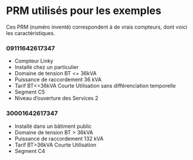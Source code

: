 # PRM utilisés pour les exemples

Ces PRM (numéro inventé) correspondent à de vrais compteurs, dont voici les caractéristiques.

### 09111642617347

- Compteur Linky
- Installé chez un particulier
- Domaine de tension BT <= 36kVA
- Puissance de raccordement 36 kVA
- Tarif BT<=36kVA Courte Utilisation sans différenciation temporelle
- Segment C5
- Niveau d’ouverture des Services 2

### 30001642617347

- Installé dans un bâtiment public
- Domaine de tension BT > 36kVA
- Puissance de raccordement 132 kVA
- Tarif BT>36kVA Courte Utilisation
- Segment C4
